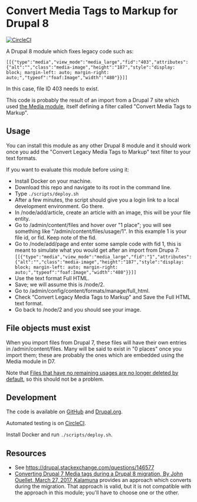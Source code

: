 Convert Media Tags to Markup for Drupal 8
=====

[![CircleCI](https://circleci.com/gh/dcycle/convert_media_tags_to_markup.svg?style=svg)](https://circleci.com/gh/dcycle/convert_media_tags_to_markup)

A Drupal 8 module which fixes legacy code such as:

    [[{"type":"media","view_mode":"media_large","fid":"403","attributes":{"alt":"","class":"media-image","height":"187","style":"display: block; margin-left: auto; margin-right: auto;","typeof":"foaf:Image","width":"480"}}]]

In this case, file ID 403 needs to exist.

This code is probably the result of an import from a Drupal 7 site which used [the Media module](https://drupal.org/project/media), itself defining a filter called "Convert Media Tags to Markup".

Usage
-----

You can install this module as any other Drupal 8 module and it should work once you add the "Convert Legacy Media Tags to Markup" text filter to your text formats.

If you want to evaluate this module before using it:

* Install Docker on your machine.
* Download this repo and navigate to its root in the command line.
* Type `./scripts/deploy.sh`
* After a few minutes, the script should give you a login link to a local development environment. Go there.
* In /node/add/article, create an article with an image, this will be your file entity.
* Go to /admin/content/files and hover over "1 place"; you will see something like "/admin/content/files/usage/1". In this example 1 is your file id, or fid. Keep note of the fid.
* Go to /node/add/page and enter some sample code with fid 1, this is meant to simulate what you would get after an import from Drupa 7: `[[{"type":"media","view_mode":"media_large","fid":"1","attributes":{"alt":"","class":"media-image","height":"187","style":"display: block; margin-left: auto; margin-right: auto;","typeof":"foaf:Image","width":"480"}}]]`
* Use the text format Full HTML.
* Save; we will assume this is /node/2.
* Go to /admin/config/content/formats/manage/full_html.
* Check "Convert Legacy Media Tags to Markup" and Save the Full HTML text format.
* Go back to /node/2 and you should see your image.

File objects must exist
-----

When you import files from Drupal 7, these files will have their own entries in /admin/content/files. Many will be said to exist in "0 places" once you import them; these are probably the ones which are embedded using the Media module in D7.

Note that [Files that have no remaining usages are no longer deleted by default](https://www.drupal.org/node/2891902), so this should not be a problem.

Development
-----

The code is available on [GitHub](https://github.com/dcycle/convert_media_tags_to_markup) and [Drupal.org](https://www.drupal.org/project/convert_media_tags_to_markup).

Automated testing is on [CircleCI](https://circleci.com/gh/dcycle/convert_media_tags_to_markup).

Install Docker and run `./scripts/deploy.sh`.

Resources
-----

* See https://drupal.stackexchange.com/questions/146577
* [Converting Drupal 7 Media tags during a Drupal 8 migration, By John Ouellet, March 27, 2017, Kalamuna](https://blog.kalamuna.com/news/converting-drupal-7-media-tags-during-a-drupal-8-migration) provides an approach which converts during the migration. That approach is valid, but it is not compatible with the approach in this module; you'll have to choose one or the other.
